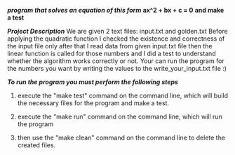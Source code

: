 ___program that solves an equation of this form___
	____ax^2 + bx + c = 0____
	   __and make a test__


___Project Description___
We are given 2 text files: input.txt and golden.txt 
Before applying the quadratic function I checked the existence and correctness of the input file
only after that I read data from given input.txt file 
then the linear function is called for those numbers
and I did a test to understand whether the algorithm works correctly or not. 
Your can run the program for the numbers you want by writing the values to 
the write_your_input.txt file :)

___To run the program you must perform the following steps___

1. execute the "make test" command on the command line, 
which will build the necessary files for the program and make a test.

2. execute the "make run" command on the command line, which will run the program

3. then use the "make clean" command on the command line to delete the created files.

